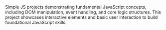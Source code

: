 Simple JS projects demonstrating fundamental JavaScript concepts, including DOM manipulation, event handling, and core logic structures.
This project showcases interactive elements and basic user interaction to build foundational JavaScript skills.
